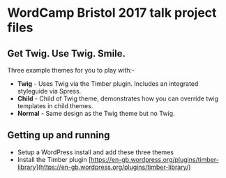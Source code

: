 # WordCamp Bristol 2017 talk project files
## Get Twig. Use Twig. Smile.

Three example themes for you to play with:-
- **Twig** - Uses Twig via the Timber plugin. Includes an integrated styleguide via Spress.
- **Child** - Child of Twig theme, demonstrates how you can override twig templates in child themes.
- **Normal** - Same design as the Twig theme but no Twig.

## Getting up and running
- Setup a WordPress install and add these three themes
- Install the Timber plugin [https://en-gb.wordpress.org/plugins/timber-library](https://en-gb.wordpress.org/plugins/timber-library/)

